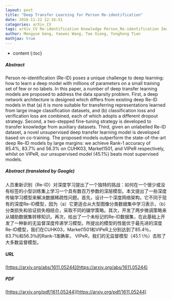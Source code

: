 ```yaml
---
layout: post
title: "Deep Transfer Learning for Person Re-identification"
date: 2016-11-22 12:16:51
categories: arXiv_CV
tags: arXiv_CV Re-identification Knowledge Person_Re-identification Image_Classification Transfer_Learning Classification Deep_Learning
author: Mengyue Geng, Yaowei Wang, Tao Xiang, Yonghong Tian
mathjax: true
---
```


* content
{:toc}

##### Abstract
Person re-identification (Re-ID) poses a unique challenge to deep learning: how to learn a deep model with millions of parameters on a small training set of few or no labels. In this paper, a number of deep transfer learning models are proposed to address the data sparsity problem. First, a deep network architecture is designed which differs from existing deep Re-ID models in that (a) it is more suitable for transferring representations learned from large image classification datasets, and (b) classification loss and verification loss are combined, each of which adopts a different dropout strategy. Second, a two-stepped fine-tuning strategy is developed to transfer knowledge from auxiliary datasets. Third, given an unlabelled Re-ID dataset, a novel unsupervised deep transfer learning model is developed based on co-training. The proposed models outperform the state-of-the-art deep Re-ID models by large margins: we achieve Rank-1 accuracy of 85.4\%, 83.7\% and 56.3\% on CUHK03, Market1501, and VIPeR respectively, whilst on VIPeR, our unsupervised model (45.1\%) beats most supervised models.

##### Abstract (translated by Google)
人员重新识别（Re-ID）对深度学习提出了一个独特的挑战：如何在一个很少或没有标签的小型训练集上学习一个具有数百万参数的深层模型。本文提出了一些深度传输学习模型来解决数据稀疏性问题。首先，设计一个深度网络架构，它不同于现有的深度Re-ID模型，因为（a）它更适合从大型图像分类数据集中学习表示，（b）分类损失和验证损失相结合，采取不同的辍学策略。其次，开发了两步微调策略来从辅助数据集转移知识。再次，给出了一个未标记的Re-ID数据集，在此基础上开发了一种新的无监督深度传递学习模型。所提出的模型的性能优于最先进的深度Re-ID模型，我们在CUHK03，Market1501和VIPeR上分别达到了85.4％，83.7％和56.3％的Rank-1准确率， VIPeR，我们的无监督模型（45.1 \％）击败了大多数监督模型。

##### URL
[https://arxiv.org/abs/1611.05244](https://arxiv.org/abs/1611.05244)

##### PDF
[https://arxiv.org/pdf/1611.05244](https://arxiv.org/pdf/1611.05244)

